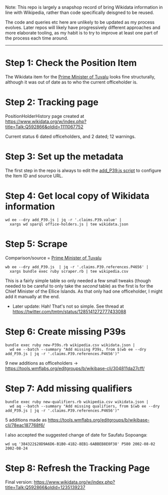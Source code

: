 Note: This repo is largely a snapshop record of bring Wikidata
information in line with Wikipedia, rather than code specifically
deisgned to be reused.

The code and queries etc here are unlikely to be updated as my process
evolves. Later repos will likely have progressively different approaches
and more elaborate tooling, as my habit is to try to improve at least
one part of the process each time around.

---------

Step 1: Check the Position Item
===============================

The Wikidata item for the [Prime Minister of Tuvalu](https://www.wikidata.org/wiki/Q592866)
looks fine structurally, although it was out of date as to who the
current officeholder is.

Step 2: Tracking page
=====================

PositionHolderHistory page created at https://www.wikidata.org/w/index.php?title=Talk:Q592866&oldid=1111067752

Current status 6 dated officeholders, and 2 dated; 12 warnings.

Step 3: Set up the metadata
===========================

The first step in the repo is always to edit the [add_P39.js script](add_P39.js)
to configure the Item ID and source URL.

Step 4: Get local copy of Wikidata information
==============================================

    wd ee --dry add_P39.js | jq -r '.claims.P39.value' |
      xargs wd sparql office-holders.js | tee wikidata.json

Step 5: Scrape
==============

Comparison/source = [Prime Minister of Tuvalu](https://en.wikipedia.org/wiki/Prime_Minister_of_Tuvalu)

    wb ee --dry add_P39.js  | jq -r '.claims.P39.references.P4656' |
      xargs bundle exec ruby scraper.rb | tee wikipedia.csv

This is a fairly simple table so only needed a few small tweaks
(though needed to be careful to only take the *second* table) as
the first is for the Chief Minister of the Ellice Islands. As that only
had one officeholder, I might add it manually at the end.

* Later update: Hah! That's not so simple. See thread at
https://twitter.com/tmtm/status/1285141272777433088

Step 6: Create missing P39s
===========================

    bundle exec ruby new-P39s.rb wikipedia.csv wikidata.json |
      wd ee --batch --summary "Add missing P39s, from $(wb ee --dry add_P39.js | jq -r '.claims.P39.references.P4656')"

9 new additions as officeholders -> https://tools.wmflabs.org/editgroups/b/wikibase-cli/304811da27cff/

Step 7: Add missing qualifiers
==============================

    bundle exec ruby new-qualifiers.rb wikipedia.csv wikidata.json |
      wd aq --batch --summary "Add missing qualifiers, from $(wb ee --dry add_P39.js | jq -r '.claims.P39.references.P4656')"

5 additions made as https://tools.wmflabs.org/editgroups/b/wikibase-cli/78eac187768f6/

I also accepted the suggested change of date for Saufatu Sopoanga:

    wd uq '384322$28D9A6D6-B1B0-41B2-8EB1-6ABBEB8E0F38' P580 2002-08-02 2002-08-24

Step 8: Refresh the Tracking Page
=================================

Final version: https://www.wikidata.org/w/index.php?title=Talk:Q592866&oldid=1235139237


